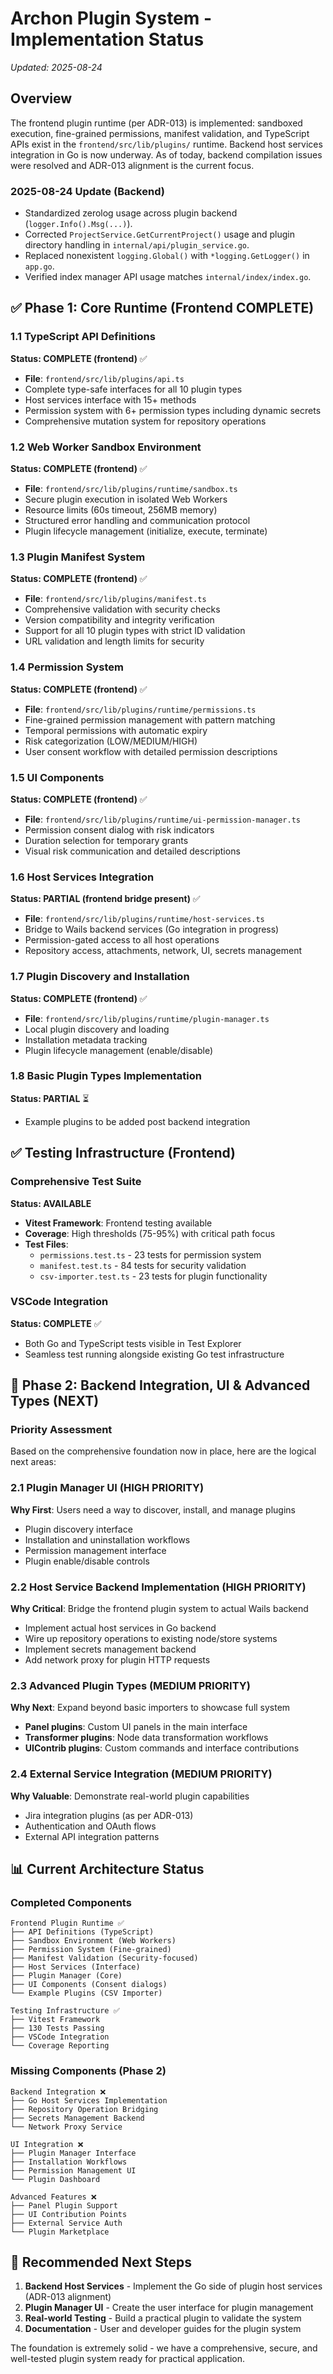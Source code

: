# Archon Plugin System - Implementation Status

*Updated: 2025-08-24*

## Overview

The frontend plugin runtime (per ADR-013) is implemented: sandboxed execution, fine-grained permissions, manifest validation, and TypeScript APIs exist in the `frontend/src/lib/plugins/` runtime. Backend host services integration in Go is now underway. As of today, backend compilation issues were resolved and ADR-013 alignment is the current focus.

### 2025-08-24 Update (Backend)
- Standardized zerolog usage across plugin backend (`logger.Info().Msg(...)`).
- Corrected `ProjectService.GetCurrentProject()` usage and plugin directory handling in `internal/api/plugin_service.go`.
- Replaced nonexistent `logging.Global()` with `*logging.GetLogger()` in `app.go`.
- Verified index manager API usage matches `internal/index/index.go`.

## ✅ Phase 1: Core Runtime (Frontend COMPLETE)

### 1.1 TypeScript API Definitions
**Status: COMPLETE (frontend)** ✅
- **File**: `frontend/src/lib/plugins/api.ts` 
- Complete type-safe interfaces for all 10 plugin types
- Host services interface with 15+ methods
- Permission system with 6+ permission types including dynamic secrets
- Comprehensive mutation system for repository operations

### 1.2 Web Worker Sandbox Environment  
**Status: COMPLETE (frontend)** ✅
- **File**: `frontend/src/lib/plugins/runtime/sandbox.ts`
- Secure plugin execution in isolated Web Workers
- Resource limits (60s timeout, 256MB memory)
- Structured error handling and communication protocol
- Plugin lifecycle management (initialize, execute, terminate)

### 1.3 Plugin Manifest System
**Status: COMPLETE (frontend)** ✅
- **File**: `frontend/src/lib/plugins/manifest.ts`
- Comprehensive validation with security checks
- Version compatibility and integrity verification
- Support for all 10 plugin types with strict ID validation
- URL validation and length limits for security

### 1.4 Permission System
**Status: COMPLETE (frontend)** ✅
- **File**: `frontend/src/lib/plugins/runtime/permissions.ts`
- Fine-grained permission management with pattern matching
- Temporal permissions with automatic expiry
- Risk categorization (LOW/MEDIUM/HIGH)
- User consent workflow with detailed permission descriptions

### 1.5 UI Components
**Status: COMPLETE (frontend)** ✅
- **File**: `frontend/src/lib/plugins/runtime/ui-permission-manager.ts`
- Permission consent dialog with risk indicators
- Duration selection for temporary grants
- Visual risk communication and detailed descriptions

### 1.6 Host Services Integration
**Status: PARTIAL (frontend bridge present)** ✅
- **File**: `frontend/src/lib/plugins/runtime/host-services.ts`
- Bridge to Wails backend services (Go integration in progress)
- Permission-gated access to all host operations
- Repository access, attachments, network, UI, secrets management

### 1.7 Plugin Discovery and Installation
**Status: COMPLETE (frontend)** ✅
- **File**: `frontend/src/lib/plugins/runtime/plugin-manager.ts`
- Local plugin discovery and loading
- Installation metadata tracking
- Plugin lifecycle management (enable/disable)

### 1.8 Basic Plugin Types Implementation
**Status: PARTIAL** ⏳
- Example plugins to be added post backend integration

## ✅ Testing Infrastructure (Frontend)

### Comprehensive Test Suite
**Status: AVAILABLE**
- **Vitest Framework**: Frontend testing available
- **Coverage**: High thresholds (75-95%) with critical path focus
- **Test Files**:
  - `permissions.test.ts` - 23 tests for permission system
  - `manifest.test.ts` - 84 tests for security validation  
  - `csv-importer.test.ts` - 23 tests for plugin functionality

### VSCode Integration
**Status: COMPLETE** ✅
- Both Go and TypeScript tests visible in Test Explorer
- Seamless test running alongside existing Go test infrastructure

## 🎯 Phase 2: Backend Integration, UI & Advanced Types (NEXT)

### Priority Assessment

Based on the comprehensive foundation now in place, here are the logical next areas:

### 2.1 Plugin Manager UI (HIGH PRIORITY)
**Why First**: Users need a way to discover, install, and manage plugins
- Plugin discovery interface
- Installation and uninstallation workflows  
- Permission management interface
- Plugin enable/disable controls

### 2.2 Host Service Backend Implementation (HIGH PRIORITY)
**Why Critical**: Bridge the frontend plugin system to actual Wails backend
- Implement actual host services in Go backend
- Wire up repository operations to existing node/store systems
- Implement secrets management backend
- Add network proxy for plugin HTTP requests

### 2.3 Advanced Plugin Types (MEDIUM PRIORITY)
**Why Next**: Expand beyond basic importers to showcase full system
- **Panel plugins**: Custom UI panels in the main interface
- **Transformer plugins**: Node data transformation workflows
- **UIContrib plugins**: Custom commands and interface contributions

### 2.4 External Service Integration (MEDIUM PRIORITY)  
**Why Valuable**: Demonstrate real-world plugin capabilities
- Jira integration plugins (as per ADR-013)
- Authentication and OAuth flows
- External API integration patterns

## 📊 Current Architecture Status

### Completed Components
```
Frontend Plugin Runtime ✅
├── API Definitions (TypeScript)
├── Sandbox Environment (Web Workers) 
├── Permission System (Fine-grained)
├── Manifest Validation (Security-focused)
├── Host Services (Interface)
├── Plugin Manager (Core)
├── UI Components (Consent dialogs)
└── Example Plugins (CSV Importer)

Testing Infrastructure ✅  
├── Vitest Framework
├── 130 Tests Passing
├── VSCode Integration
└── Coverage Reporting
```

### Missing Components (Phase 2)
```
Backend Integration ❌
├── Go Host Services Implementation
├── Repository Operation Bridging  
├── Secrets Management Backend
└── Network Proxy Service

UI Integration ❌
├── Plugin Manager Interface
├── Installation Workflows
├── Permission Management UI
└── Plugin Dashboard

Advanced Features ❌
├── Panel Plugin Support
├── UI Contribution Points
├── External Service Auth
└── Plugin Marketplace
```

## 🚀 Recommended Next Steps

1. **Backend Host Services** - Implement the Go side of plugin host services (ADR-013 alignment)
2. **Plugin Manager UI** - Create the user interface for plugin management  
3. **Real-world Testing** - Build a practical plugin to validate the system
4. **Documentation** - User and developer guides for the plugin system

The foundation is extremely solid - we have a comprehensive, secure, and well-tested plugin system ready for practical application.
